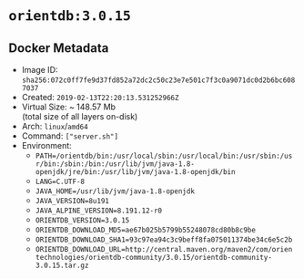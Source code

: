 # `orientdb:3.0.15`

## Docker Metadata

- Image ID: `sha256:072c0ff7fe9d37fd852a72dc2c50c23e7e501c7f3c0a9071dc0d2b6bc6087037`
- Created: `2019-02-13T22:20:13.531252966Z`
- Virtual Size: ~ 148.57 Mb  
  (total size of all layers on-disk)
- Arch: `linux`/`amd64`
- Command: `["server.sh"]`
- Environment:
  - `PATH=/orientdb/bin:/usr/local/sbin:/usr/local/bin:/usr/sbin:/usr/bin:/sbin:/bin:/usr/lib/jvm/java-1.8-openjdk/jre/bin:/usr/lib/jvm/java-1.8-openjdk/bin`
  - `LANG=C.UTF-8`
  - `JAVA_HOME=/usr/lib/jvm/java-1.8-openjdk`
  - `JAVA_VERSION=8u191`
  - `JAVA_ALPINE_VERSION=8.191.12-r0`
  - `ORIENTDB_VERSION=3.0.15`
  - `ORIENTDB_DOWNLOAD_MD5=ae67b025b5799b55248078cd80b8c9be`
  - `ORIENTDB_DOWNLOAD_SHA1=93c97ea94c3c9beff8fa075011374be34c6e5c2b`
  - `ORIENTDB_DOWNLOAD_URL=http://central.maven.org/maven2/com/orientechnologies/orientdb-community/3.0.15/orientdb-community-3.0.15.tar.gz`
